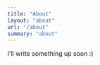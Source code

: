 ```yaml
---
title: "About"
layout: "about"
url: "/about"
summary: "about"
---
```


I'll write something up soon :)
